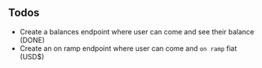 
## Todos
 - Create a balances endpoint where user can come and see their balance (DONE) 
 - Create an on ramp endpoint where user can come and `on ramp` fiat (USD$)

